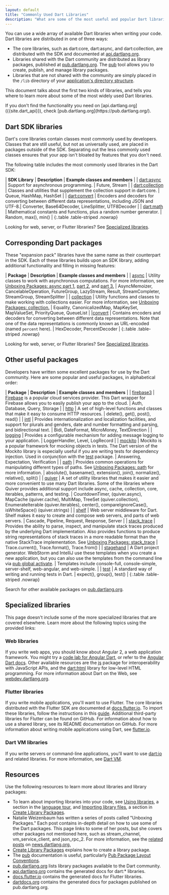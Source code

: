 ```yaml
---
layout: default
title: "Commonly Used Dart Libraries"
description: "What are some of the most useful and popular Dart libraries and where can you learn more?"
---
```


You can use a wide array of available Dart libraries when writing your code.
Dart libraries are distributed in one of three ways:

* The core libraries, such as dart:core, dart:async, and dart:collection,
  are distributed with the SDK and documented at [api.dartlang.org]({{site.dart_api}}).
* Libraries shared with the Dart community are distributed as library packages,
  published at [pub.dartlang.org](https://pub.dartlang.org/).
  The [pub](/tools/pub/) tool allows you to create, publish, and manage library packages.
* Libraries that are not shared with the community are simply placed in the
  `/lib` directory of your [application's directory
  structure](https://www.dartlang.org/tools/pub/package-layout#public-directories).

This document talks about the first two kinds of libraries,
and tells you where to learn more about some of the most widely used Dart libraries.

<aside class="alert alert-info" markdown="1">
If you don't find the functionality you need on [api.dartlang.org]({{site.dart_api}}),
check [pub.dartlang.org](https://pub.dartlang.org/).
</aside>

## Dart SDK libraries

Dart's core libraries contain classes most commonly used by developers.
Classes that are still useful, but not as universally used,
are placed in packages outside of the SDK.
Separating out the less commonly used classes ensures that your app
isn't bloated by features that you don't need.

The following table includes the most commonly used libraries in the Dart SDK:

| **SDK Library** | **Description** | **Example classes and members** |
| [dart:async](https://api.dartlang.org/stable/dart-async/dart-async-library.html) | Support for asynchronous programming. | Future, Stream |
| [dart:collection](https://api.dartlang.org/stable/dart-collection/dart-collection-library.html) | Classes and utilities that supplement the collection support in dart:core. | Queue, HashMap, HashSet |
| [dart:convert](https://api.dartlang.org/stable/dart-convert/dart-convert-library.html) | Encoders and decoders for converting between different data representations, including JSON and UTF-8.| Converter, Base64Decoder, LineSplitter, UTF8Decoder |
| [dart:math](https://api.dartlang.org/stable/dart-math/dart-math-library.html) | Mathematical constants and functions, plus a random number generator. | Random, max(), min() |
{:.table .table-striped .nowrap}

Looking for web, server, or Flutter libraries?
See [Specialized libraries](#specialized-libraries).

## Corresponding Dart packages

These "expansion pack" libraries have the same name as their counterpart in the SDK.
Each of these libraries builds upon an SDK library, adding
additional functionality and filling in missing features:

| **Package** | **Description** | **Example classes and members** |
| [async](https://www.dartdocs.org/documentation/async/latest/) | Utility classes to work with asynchronous computations. For more information, see [Unboxing Packages: async part 1](http://news.dartlang.org/2016/03/unboxing-packages-async-part-1.html), [part 2](http://news.dartlang.org/2016/03/unboxing-packages-async-part-2.html), and [part 3.](http://news.dartlang.org/2016/04/unboxing-packages-async-part-3.html) | AsyncMemoizer, CancelableOperation, FutureGroup, LazyStream, Result, StreamCompleter, StreamGroup, StreamSplitter |
| [collection](https://www.dartdocs.org/documentation/collection/latest) | Utility functions and classes to make working with collections easier. For more information, see [Unboxing Packages: collection.](http://news.dartlang.org/2016/01/unboxing-packages-collection.html) | Equality, CanonicalizedMap, MapKeySet, MapValueSet, PriorityQueue, QueueList |
|[convert](https://www.dartdocs.org/documentation/convert/latest/) | Contains encoders and decoders for converting between different data representations. Note that one of the data representations is commonly known as URL-encoded (named `percent` here). | HexDecoder, PercentDecoder |
{:.table .table-striped .nowrap}

Looking for web, server, or Flutter libraries?
See [Specialized libraries](#specialized-libraries).

## Other useful packages

Developers have written some excellent packages for use by the
Dart community.  Here are some popular and useful packages,
in alphabetical order:

| **Package** | **Description** | **Example classes and members** |
| [firebase3](https://pub.dartlang.org/packages/firebase3) | [Firebase](https://firebase.google.com) is a popular cloud services provider.  This Dart wrapper for Firebase allows you to easily publish your app to the cloud. | Auth, Database, Query, Storage |
| [http](https://pub.dartlang.org/packages/http) | A set of high-level functions and classes that make it easy to consume HTTP resources. | delete(), get(), post(), read() |
| [intl](https://pub.dartlang.org/packages/intl) | Provides internationalization and localization facilities, and support for plurals and genders, date and number formatting and parsing, and bidirectional text. | Bidi, DateFormat, MicroMoney, TextDirection |
| [logging](https://pub.dartlang.org/packages/logging) | Provides a configurable mechanism for adding message logging to your application. | LoggerHandler, Level, LogRecord |
| [mockito](https://pub.dartlang.org/packages/mockito) | Mockito is a popular framework for mocking objects in tests.  The Dart version of the Mockito library is especially useful if you are writing tests for dependency injection. Used in conjunction with the [test](https://pub.dartlang.org/packages/test) package. | Answering, Expectation, Verification |
| [path](https://pub.dartlang.org/packages/path) | Provides common operations for manipulating different types of paths. See [Unboxing Packages: path](http://news.dartlang.org/2016/06/unboxing-packages-path.html) for more information. | absolute(), basename(), extension(), join(), normalize(), relative(), split() |
| [quiver](https://pub.dartlang.org/packages/quiver) | A set of utility libraries that makes it easier and more convenient to use many Dart libraries. Some of the libraries where Quiver provides additional support include async, cache, collection, core, iterables, patterns, and testing. | CountdownTimer, (quiver.async), MapCache (quiver.cache), MultiMap, TreeSet (quiver.collection), EnumerateIterable (quiver.iterables), center(), compareIgnoreCase(), isWhiteSpace() (quiver.strings)  |
| [shelf](https://pub.dartlang.org/packages/shelf) | Web server middleware for Dart. Shelf makes it easy to create and compose web servers, and parts of web servers. | Cascade, Pipeline, Request, Response, Server |
| [stack_trace]() | Provides the ability to parse, inspect, and manipulate stack traces produced by the underlying Dart implementation. Also provides functions to produce string representations of stack traces in a more readable format than the native StackTrace implementation. See [Unboxing Packages: stack_trace](http://news.dartlang.org/2016/01/unboxing-packages-stacktrace.html) | Trace.current(), Trace.format(), Trace.from() |
| [stagehand](https://pub.dartlang.org/packages/stagehand) | A Dart project generator. WebStorm and IntelliJ use these templates when you create a new application, but you can also use the templates from the command line via [pub global activate](https://www.dartlang.org/tools/pub/cmd/pub-global). | Templates include console-full, console-simple, server-shelf, web-angular, and web-simple. |
| [test](https://pub.dartlang.org/packages/test) | A standard way of writing and running tests in Dart. | expect(), group(), test() |
{:.table .table-striped .nowrap}

Search for other available packages on [pub.dartlang.org](https://pub.dartlang.org/).

## Specialized libraries

This page doesn't include some of the more specialized libraries that are covered
elsewhere. Learn more about the following topics using the provided links:

### Web libraries

If you write web apps, you should know about Angular 2, a web application framework.
You might try a [code lab for Angular Dart](https://webdev.dartlang.org/codelabs/ng2),
or refer to the [Angular Dart docs](https://angular.io/docs/dart/latest/).
Other available resources are the
[js](https://www.dartdocs.org/documentation/js/latest) package
for interoperability with JavaScript APIs, and the
[dart:html](https://api.dartlang.org/stable/dart-html/dart-html-library.html)
library for low-level HTML programming.
For more information about Dart on the Web, see [webdev.dartlang.org]({{site.webdev}}).

### Flutter libraries

If you write mobile applications, you'll want to use Flutter.
The core libraries distributed with the Flutter SDK are documented at
[docs.flutter.io](http://docs.flutter.io/). To import these libraries,
follow the instructions in this
[guide](https://www.dartlang.org/tools/pub/get-started#importing-libraries-from-packages).
Additional third-party libraries for Flutter can be found on GitHub.
For information about how to use a shared library,
see its README documentation on GitHub.
For more information about writing mobile applications using Dart,
see [flutter.io]({{site.flutter}}).

### Dart VM libraries

If you write servers or command-line applications, you'll
want to use [dart:io](https://api.dartlang.org/stable/dart-io/dart-io-library.html)
and related libraries. For more information, see [Dart VM](/dart-vm/).

## Resources

Use the following resources to learn more about libraries and library packages:

* To learn about importing libraries into your code, see
  [Using libraries](/guides/language/language-tour#libraries-and-visibility),
  a section in the [language tour](/guides/language/language-tour), and
  [Importing library
  files](/guides/libraries/create-library-packages#importing-library-files),
  a section in [Create Library Packages](/guides/libraries/create-library-packages).
* Natalie Weizenbaum has written a series of posts called "Unboxing Packages."
  Each post contains in-depth detail on how to use some of the Dart packages.
  This page links to some of her posts, but she covers other packages
  not mentioned here, such as stream_channel, vm_service_client, and json_rpc_2.
  For more information,
  see the [related posts](http://news.dartlang.org/search/label/Unboxing%20Packages)
  on [news.dartlang.org.](http://news.dartlang.org/)
* [Create Library Packages](/guides/libraries/create-library-packages)
  explains how to create a library package.
* The [pub](/tools/pub) documentation is useful, particularly
  [Pub Package Layout Conventions](/tools/pub/package-layout).
* [pub.dartlang.org](https://pub.dartlang.org) lists library packages available
  to the Dart community.
* [api.dartlang.org]({{site.dart_api}}) contains the generated docs for dart:* libraries.
* [docs.flutter.io](http://docs.flutter.io/) contains the generated docs for Flutter
  libraries.
* [dartdocs.org](https://www.dartdocs.org/) contains the generated docs for
  packages published on pub.dartlang.org.

